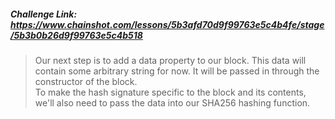 ##### Challenge Link: https://www.chainshot.com/lessons/5b3afd70d9f99763e5c4b4fe/stage/5b3b0b26d9f99763e5c4b518  
  
> Our next step is to add a data property to our block. This data will contain some arbitrary string for now. It will be passed in through the constructor of the block.  
> To make the hash signature specific to the block and its contents, we'll also need to pass the data into our SHA256 hashing function.
